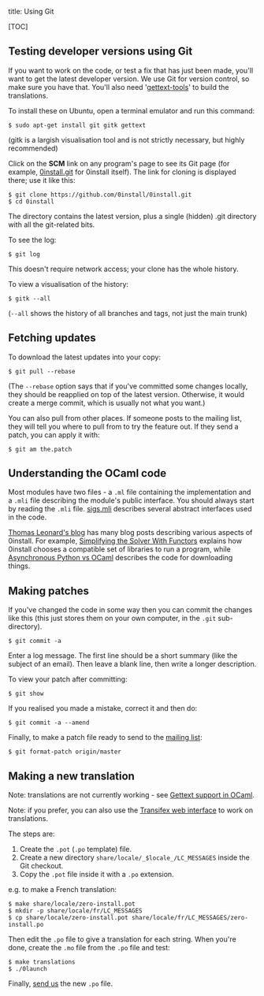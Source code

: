 title: Using Git

[TOC]

## Testing developer versions using Git

If you want to work on the code, or test a fix that has just been made, you'll want to get the latest developer version. We use Git for version control, so make sure you have that. You'll also need '[gettext-tools](http://www.gnu.org/software/gettext/)' to build the translations.

To install these on Ubuntu, open a terminal emulator and run this command:

```shell
$ sudo apt-get install git gitk gettext
```

(gitk is a largish visualisation tool and is not strictly necessary, but highly recommended)

Click on the **SCM** link on any program's page to see its Git page (for example, [0install.git](https://github.com/0install/0install) for 0install itself). The link for cloning is displayed there; use it like this:

```shell
$ git clone https://github.com/0install/0install.git
$ cd 0install
```

The directory contains the latest version, plus a single (hidden) .git directory with all the git-related bits.

To see the log:

```shell
$ git log
```

This doesn't require network access; your clone has the whole history.

To view a visualisation of the history:

```shell
$ gitk --all
```

(`--all` shows the history of all branches and tags, not just the main trunk)

## Fetching updates

To download the latest updates into your copy:

```shell
$ git pull --rebase
```

(The `--rebase` option says that if you've committed some changes locally, they should be reapplied on top of the latest version. Otherwise, it would create a merge commit, which is usually not what you want.)

You can also pull from other places. If someone posts to the mailing list, they will tell you where to pull from to try the feature out. If they send a patch, you can apply it with:

```shell
$ git am the.patch
```

## Understanding the OCaml code

Most modules have two files - a `.ml` file containing the implementation and a `.mli` file describing the module's public interface. You should always start by reading the `.mli` file. [sigs.mli](https://github.com/0install/0install/blob/master/ocaml/zeroinstall/sigs.mli) describes several abstract interfaces used in the code.

[Thomas Leonard's blog](http://roscidus.com/blog/blog/archives/) has many blog posts describing various aspects of 0install. For example, [Simplifying the Solver With Functors](http://roscidus.com/blog/blog/2014/09/17/simplifying-the-solver-with-functors/) explains how 0install chooses a compatible set of libraries to run a program, while [Asynchronous Python vs OCaml](http://roscidus.com/blog/blog/2013/11/28/asynchronous-python-vs-ocaml/) describes the code for downloading things.

## Making patches

If you've changed the code in some way then you can commit the changes like this (this just stores them on your own computer, in the `.git` sub-directory).

```shell
$ git commit -a
```

Enter a log message. The first line should be a short summary (like the subject of an email). Then leave a blank line, then write a longer description.

To view your patch after committing:

```shell
$ git show
```

If you realised you made a mistake, correct it and then do:

```shell
$ git commit -a --amend
```

Finally, to make a patch file ready to send to the [mailing list](http://0install.net/support.html#lists):

```shell
$ git format-patch origin/master
```

## Making a new translation

Note: translations are not currently working - see [Gettext support in OCaml](http://stackoverflow.com/questions/26192129/gettext-support-in-ocaml).

Note: if you prefer, you can also use the [Transifex web interface](https://www.transifex.net/projects/p/0install/) to work on translations.

The steps are:

1.  Create the `.pot` (`.po` template) file.
2.  Create a new directory `share/locale/_$locale_/LC_MESSAGES` inside the Git checkout.
3.  Copy the `.pot` file inside it with a `.po` extension.

e.g. to make a French translation:

```shell
$ make share/locale/zero-install.pot
$ mkdir -p share/locale/fr/LC_MESSAGES
$ cp share/locale/zero-install.pot share/locale/fr/LC_MESSAGES/zero-install.po
```

Then edit the `.po` file to give a translation for each string. When you're done, create the `.mo` file from the `.po` file and test:

```shell
$ make translations
$ ./0launch
```

Finally, [send us](http://0install.net/support.html#lists) the new `.po` file.
